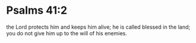 # Psalms 41:2

the Lord protects him and keeps him alive; he is called blessed in the land; you do not give him up to the will of his enemies.
